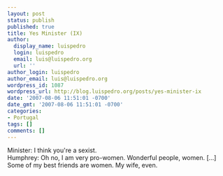 ```yaml
---
layout: post
status: publish
published: true
title: Yes Minister (IX)
author:
  display_name: luispedro
  login: luispedro
  email: luis@luispedro.org
  url: ''
author_login: luispedro
author_email: luis@luispedro.org
wordpress_id: 1087
wordpress_url: http://blog.luispedro.org/posts/yes-minister-ix
date: '2007-08-06 11:51:01 -0700'
date_gmt: '2007-08-06 11:51:01 -0700'
categories:
- Portugal
tags: []
comments: []
---
```

<p>Minister: I think you're a sexist.<br />
Humphrey: Oh no, I am very pro-women. Wonderful people, women. [...] Some of my best friends are women. My wife, even.</p>
